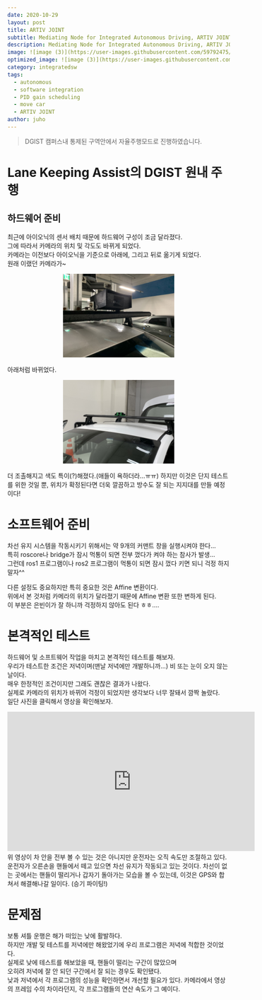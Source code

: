 ```yaml
---
date: 2020-10-29
layout: post
title: ARTIV JOINT
subtitle: Mediating Node for Integrated Autonomous Driving, ARTIV JOINT
description: Mediating Node for Integrated Autonomous Driving, ARTIV JOINT
image: ![image (3)](https://user-images.githubusercontent.com/59792475/97580902-42bae480-1a37-11eb-8672-4262a32d075a.png)
optimized_image: ![image (3)](https://user-images.githubusercontent.com/59792475/97580902-42bae480-1a37-11eb-8672-4262a32d075a.png)
category: integratedsw
tags:
  - autonomous
  - software integration
  - PID gain scheduling
  - move car
  - ARTIV JOINT
author: juho
---
```


> DGIST 캠퍼스내 통제된 구역안에서 자율주행모드로 진행하였습니다.


# Lane Keeping Assist의 DGIST 원내 주행

## 하드웨어 준비
최근에 아이오닉의 센서 배치 때문에 하드웨어 구성이 조금 달라졌다.   
그에 따라서 카메라의 위치 및 각도도 바뀌게 되었다.   
카메라는 이전보다 아이오닉을 기준으로 아래에, 그리고 뒤로 옮기게 되었다.   
원래 이랬던 카메라가~   
<p align="center"><img src="https://github.com/DGIST-ARTIV/dgist-artiv.github.io/blob/master/docs/media/camera_old.jpg" width="50%" height="50%"></img></p>
아래처럼 바뀌었다.   
<p align="center"><img src="https://github.com/DGIST-ARTIV/dgist-artiv.github.io/blob/master/docs/media/camera_new.jpg" width="50%" height="50%"></img></p>   
더 조촐해지고 색도 특이(?)해졌다.(애들이 욕하더라...ㅠㅠ)    
하지만 이것은 단지 테스트를 위한 것일 뿐,    
위치가 확정된다면 더욱 깔끔하고 방수도 잘 되는 지지대를 만들 예정이다!   

# 소프트웨어 준비
차선 유지 시스템을 작동시키기 위해서는 약 9개의 커맨트 창을 실행시켜야 한다...   
특히 roscore나 bridge가 잠시 먹통이 되면 전부 껐다가 켜야 하는 참사가 발생...   
그런데 ros1 프로그램이나 ros2 프로그램이 먹통이 되면 잠시 껐다 키면 되니 걱정 하지말자^^   

다른 설정도 중요하지만 특히 중요한 것은 Affine 변환이다.   
위에서 본 것처럼 카메라의 위치가 달라졌기 때문에 Affine 변환 또한 변하게 된다.   
이 부분은 은빈이가 잘 하니까 걱정하지 않아도 된다 ㅎㅎ....   

# 본격적인 테스트
하드웨어 및 소프트웨어 작업을 마치고 본격적인 테스트를 해보자.   
우리가 테스트한 조건은 저녁이며(맨날 저녁에만 개발하니까...) 비 또는 눈이 오지 않는 날이다.   
매우 한정적인 조건이지만 그래도 괜찮은 결과가 나왔다.   
실제로 카메라의 위치가 바뀌어 걱정이 되었지만 생각보다 너무 잘돼서 깜짝 놀랐다.   
일단 사진을 클릭해서 영상을 확인해보자.   
<iframe width="560" height="315" src="https://www.youtube.com/embed/jk8l4TOWPlY" frameborder="0" allow="autoplay; encrypted-media" allowfullscreen></iframe>
위 영상이 차 안을 전부 볼 수 있는 것은 아니지만 운전자는 오직 속도만 조절하고 있다.   
운전자가 오른손을 핸들에서 떼고 있으면 차선 유지가 작동되고 있는 것이다.   
차선이 없는 곳에서는 핸들이 떨리거나 갑자기 돌아가는 모습을 볼 수 있는데,   
이것은 GPS와 합쳐서 해결해나갈 일이다. (승기 파이팅!)   

# 문제점
보통 셔틀 운행은 해가 떠있는 낮에 활발하다.   
하지만 개발 및 테스트를 저녁에만 해왔었기에 우리 프로그램은 저녁에 적합한 것이었다.   
실제로 낮에 테스트를 해보았을 때, 핸들이 떨리는 구간이 많았으며   
오히려 저녁에 잘 안 되던 구간에서 잘 되는 경우도 확인됐다.   
낮과 저녁에서 각 프로그램의 성능을 확인하면서 개선할 필요가 있다.
카메라에서 영상의 프레임 수의 차이라던지, 각 프로그램들의 연산 속도가 그 예이다.
